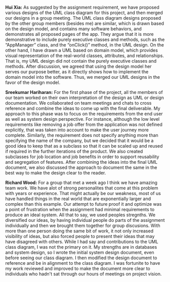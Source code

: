 **Hui Xia:**
As suggested by the assignment requirement, we have proposed various designs of the UML class diagram for this project, and then merged our designs in a group meeting. The UML class diagram designs proposed by the other group members (besides me) are similar, which is drawn based on the design model, and contains many software behaviors, and demonstrates all proposed pages of the app. They argue that it is more demonstrative to include purely executive classes and methods, such as the “AppManager” class, and the “onClick()” method, in the UML design.  On the other hand, I have drawn a UML based on domain model, which provides visual representation of the real-world classes, attributes, and relationships. That is, my UML design did not contain the purely executive classes and methods. After discussion, we agreed that using the design model her serves our purpose better, as it directly shows how to implement the domain model into the software. Thus, we merged our UML designs in the favor of the design model. 

**Sreekumar Hariharan:**
For the first phase of the project, all the members of our team worked on their own interpretation of the design as UML or design documentation. We collaborated on team meetings and chats to cross reference and combine the ideas to come up with the final deliverable. My approach to this phase was to focus on the requirements from the end user as well as system design perspective. For instance, although the low level requirements like removing a job offer from the application was not defined explicitly, that was taken into account to make the user journey more complete. Similarly, the requirement does not specify anything more than specifying the name of the company, but we decided that it would be a good idea to keep that as a subclass so that it can be scaled up and reused if required in the further iterations of the product. We also created subclasses for job location and job benefits in order to support reusability and segregation of features. After combining the ideas into the final UML document, we also discussed the approach to document the same in the best way to make the design clear to the reader.

**Richard Wood:**
For a group that met a week ago I think we have amazing team work. We have alot of strong personalites that come at this problem with years or experience. That might actually be our weakness, most of us have handled things in the real world that are exponentially larger and complex than this example. Our attempt to future proof it and optimize was a point of frustration when the assignment had minimal requirements to produce an ideal system. All that to say, we used peoples stregnths. We diversified our ideas, by having individual people do parts of the assignment individually and then we brought them together for group discusions. With more than one person doing the same bit of work, it not only increased visibility of ideas, but also forced people to present their ideas that may have disagreed with others. While I had say and contributions to the UML class diagram, I was not the primary on it. My strengths are in databases and system design, so I wrote the initial system design document, even before seeing our class diagram. I then modified the design document to reference and be in alignment to the class diagram. I was fortunite to have my work reviewed and improved to make the document more clear to individuals who hadn't sat through our hours of meetings on project vision.
